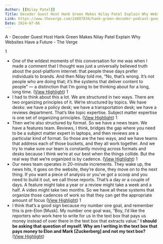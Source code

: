 ```yaml
---
Author: [[Nilay Patel]]
Title: Decoder Guest Host Hank Green Makes Nilay Patel Explain Why Websites Have a Future - The Verge
Link: https://www.theverge.com/24087834/hank-green-decoder-podcast-google-youtube-web-media-platforms-distribution-future?utm_source=news.thepublishpress.com&utm_medium=newsletter&utm_campaign=creators-cultivate-third-spaces-3
Date: 2024-07-06
---
```

A - Decoder Guest Host Hank Green Makes Nilay Patel Explain Why Websites Have a Future - The Verge

1
- One of the wildest moments of this conversation for me was when I made a comment that I thought was just a universally believed truth about the post-platform internet: that people these days prefer individuals to brands. And then Nilay told me, “No, that’s wrong. It’s not people who are doing that; it’s the systems that deliver content to people” — a distinction that I’m going to be thinking about for a long, long time. ([View Highlight](https://read.readwise.io/read/01hrcre9r2k51bnrcna4mqyvqq))
1
- I had to think about this a lot. We are structured in two ways. There are two organizing principles of it. We’re structured by topics. We have desks: we have a policy desk; we have a transportation desk; we have a reviews department. That’s like topic expertise. Subject matter expertise is one set of organizing principles. ([View Highlight](https://read.readwise.io/read/01hrcrw72v5qk5zbzdgh47kfrm))
1
- Then we’re also structured by format. So we have a news team. We have a features team. Reviews, I think, bridges the gap where you need to be a subject matter expert in laptops, and then reviews are a particular kind of format. So those are the two ways, and we have teams that address each of those buckets, and they all work together. And we try to make sure our team is constantly moving across formats and desks because I think we’re at our best when the things collide. But the real way that we’re organized is by cadence. ([View Highlight](https://read.readwise.io/read/01hrcrwm43ttfsra4cpyppts1h))
1
- Our news team operates in 20-minute increments. They wake up, the news hits, it goes on the website, they’re done, they move on to the next thing. If you want a piece of analysis or you’ve got a scoop and you need to build it out, we call those reports. That’s a day or a couple of days. A feature might take a year or a review might take a week and a half. A video might take two months. So we have all these systems that organize those cadences of work so that they can get the appropriate amount of focus ([View Highlight](https://read.readwise.io/read/01hrcrxaza1gcr9sezgz4wq0j2))
1
- I think that’s a good sign because my number one goal, and remember this is pre-Elon [Musk]. My number one goal was, “Boy, I’d like the reporters who work here to write for us in the text box that pays us money instead of over there in the text box that extracts value.”
  **I should be asking that question of myself. Why am I writing in the text box that pays money to Elon and Mark [Zuckerberg] and not my text box?** ([View Highlight](https://read.readwise.io/read/01hrcs0a4z62wkewsqb0gfcak7))
